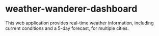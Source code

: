 # weather-wanderer-dashboard
This web application provides real-time weather information, including current conditions and a 5-day forecast, for multiple cities.
